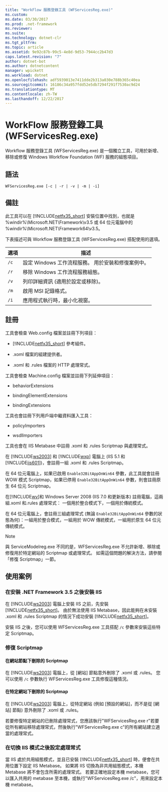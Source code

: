 ```yaml
---
title: "WorkFlow 服務登錄工具 (WFServicesReg.exe)"
ms.custom: 
ms.date: 03/30/2017
ms.prod: .net-framework
ms.reviewer: 
ms.suite: 
ms.technology: dotnet-clr
ms.tgt_pltfrm: 
ms.topic: article
ms.assetid: 9e92c87b-99c5-4e8d-9d53-7944cc2b47d3
caps.latest.revision: "7"
author: dotnet-bot
ms.author: dotnetcontent
manager: wpickett
ms.workload: dotnet
ms.openlocfilehash: adf5939013e7411dde2b313a030e788b365c40ea
ms.sourcegitcommit: 16186c34a957fdd52e5db7294f291f7530ac9d24
ms.translationtype: MT
ms.contentlocale: zh-TW
ms.lasthandoff: 12/22/2017
---
```

# <a name="workflow-service-registration-tool-wfservicesregexe"></a>WorkFlow 服務登錄工具 (WFServicesReg.exe)
Workflow 服務登錄工具 (WFServicesReg.exe) 是一個獨立工具，可用於新增、移除或修復 Windows Workflow Foundation (WF) 服務的組態項目。  
  
## <a name="syntax"></a>語法  
  
```  
WFServicesReg.exe [-c | -r | -v | -m | -i]  
```  
  
## <a name="remarks"></a>備註  
 此工具可以在 [!INCLUDE[netfx35_short](../../../includes/netfx35-short-md.md)] 安裝位置中找到，也就是 %windir%\Microsoft.NET\Framework\v3.5 或 64 位元電腦中的 %windir%\Microsoft.NET\Framework64\v3.5。  
  
 下表描述可與 Workflow 服務登錄工具 (WFServicesReg.exe) 搭配使用的選項。  
  
|選項|描述|  
|------------|-----------------|  
|`/c`|設定 Windows 工作流程服務。 用於安裝和修復案例中。|  
|`/r`|移除 Windows 工作流程服務組態。|  
|`/v`|列印詳細資訊 (適用於設定或移除)。|  
|`/m`|啟用 MSI 記錄格式。|  
|`/i`|應用程式執行時，最小化視窗。|  
  
## <a name="registration"></a>註冊  
 工具會檢查 Web.config 檔案並註冊下列項目：  
  
-   [!INCLUDE[netfx35_short](../../../includes/netfx35-short-md.md)] 參考組件。  
  
-   .xoml 檔案的組建提供者。  
  
-   .xoml 和 .rules 檔案的 HTTP 處理常式。  
  
 工具會檢查 Machine.config 檔案並註冊下列延伸項目：  
  
-   behaviorExtensions  
  
-   bindingElementExtensions  
  
-   bindingExtensions  
  
 工具也會註冊下列用戶端中繼資料匯入工具：  
  
-   policyImporters  
  
-   wsdlImporters  
  
 工具也會在 IIS Metabase 中註冊 .xoml 和 .rules Scriptmap 與處理常式。  
  
 在 [!INCLUDE[ws2003](../../../includes/ws2003-md.md)] 和 [!INCLUDE[wxp](../../../includes/wxp-md.md)] 電腦上 (IIS 5.1 和 [!INCLUDE[iis601](../../../includes/iis601-md.md)])，會註冊一組 .xoml 和 .rules Scriptmap。  
  
 在 64 位元電腦上，如果已啟用 `Enable32BitAppOnWin64` 參數，此工具就會註冊 WOW 模式 Scriptmap，如果已停用 `Enable32BitAppOnWin64` 參數，則會註冊原生 64 位元 Scriptmap。  
  
 在[!INCLUDE[wv](../../../includes/wv-md.md)]和 Windows Server 2008 (IIS 7.0 和更新版本) 註冊電腦，這兩組.xoml 和.rules 處理常式： 一個用於整合模式下，一個用於傳統模式。  
  
 在 64 位元電腦上，會註冊三組處理常式 (無論 `Enable32BitAppOnWin64` 參數的狀態為何)：一組用於整合模式，一組用於 WOW 傳統模式，一組用於原生 64 位元傳統模式。  
  
> [!NOTE]
>  與 ServiceModelreg.exe 不同的是，WFServicesReg.exe 不允許新增、移除或修復用於特定網站的 Scriptmap 或處理常式。 如需這個問題的解決方法，請參閱「修復 Scriptmap」一節。  
  
## <a name="usage-scenarios"></a>使用案例  
  
### <a name="installing-iis-after-net-framework-35-is-installed"></a>在安裝 .NET Framework 3.5 之後安裝 IIS  
 在 [!INCLUDE[ws2003](../../../includes/ws2003-md.md)] 電腦上安裝 IIS 之前，先安裝 [!INCLUDE[netfx35_short](../../../includes/netfx35-short-md.md)]。 由於無法使用 IIS Metabase，因此能夠在未安裝 .xoml 和 .rules Scriptmap 的情況下成功安裝 [!INCLUDE[netfx35_short](../../../includes/netfx35-short-md.md)]。  
  
 安裝 IIS 之後，您可以使用 WFServicesReg.exe 工具搭配 `/c` 參數來安裝這些特定 Scriptmap。  
  
### <a name="repairing-the-scriptmaps"></a>修復 Scriptmap  
  
#### <a name="scriptmap-deleted-under-web-sites-node"></a>在網站節點下刪除的 Scriptmap  
 在 [!INCLUDE[ws2003](../../../includes/ws2003-md.md)] 電腦上，從 [網站] 節點意外刪除了 .xoml 或 .rules。 您可以使用 `/c` 參數執行 WFServicesReg.exe 工具修復這種情況。  
  
#### <a name="scriptmap-deleted-under-a-particular-web-site"></a>在特定網站下刪除的 Scriptmap  
 在 [!INCLUDE[ws2003](../../../includes/ws2003-md.md)] 電腦上，從特定網站 (例如 [預設的網站]，而不是從 [網站] 節點) 意外刪除了 .xoml 或 .rules。  
  
 若要修復特定網站的已刪除處理常式，您應該執行"WFServicesReg.exe r"若要從所有網站移除處理常式，然後執行"WFServicesReg.exe c"的所有網站建立適當的處理常式。  
  
### <a name="configuring-handlers-after-switching-iis-mode"></a>在切換 IIS 模式之後設定處理常式  
 當 IIS 處於共用組態模式，並且已安裝 [!INCLUDE[netfx35_short](../../../includes/netfx35-short-md.md)] 時，便會在共用位置下設定 IIS Metabase。 如果將 IIS 切換為非共用組態模式，本機 Metabase 將不會包含所需的處理常式。 若要正確地設定本機 metabase，您可以匯入共用的 metabase 至本機，或執行"WFServicesReg.exe /c"，用來設定本機 metabase。
